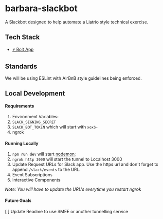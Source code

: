 # barbara-slackbot

A Slackbot designed to help automate a Liatrio style technical exercise. 

## Tech Stack
* [⚡️ Bolt App](https://slack.dev/bolt/tutorial/getting-started)

## Standards
We will be using ESLint with AirBnB style guidelines being enforced.

## Local Development 
#### Requirements
1. Environment Variables:
  1. `SLACK_SIGNING_SECRET`
  2. `SLACK_BOT_TOKEN` which will start with `xoxb-`
2. ngrok

#### Running Locally
1. `npm run dev` will start [nodemon](https://nodemon.io/);
2. `ngrok http 3000` will start the tunnel to Localhost 3000
3. Update Request URLs for Slack app. Use the https url and don't forget to append `/slack/events` to the URL.
  1. Event Subscriptions 
  2. Interactive Components

_Note: You will have to update the URL's everytime you restart ngrok_

#### Future Goals
[ ] Update Readme to use SMEE or another tunnelling service
